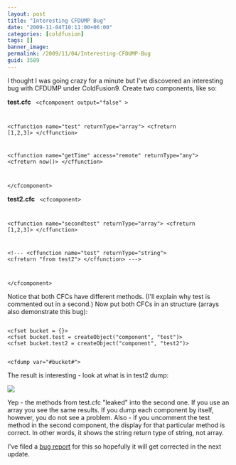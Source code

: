 ```yaml
---
layout: post
title: "Interesting CFDUMP Bug"
date: "2009-11-04T10:11:00+06:00"
categories: [coldfusion]
tags: []
banner_image: 
permalink: /2009/11/04/Interesting-CFDUMP-Bug
guid: 3589
---
```


I thought I was going crazy for a minute but I've discovered an interesting bug with CFDUMP under ColdFusion9. Create two components, like so:

<b>test.cfc</b>
<code>
&lt;cfcomponent output="false" &gt;

&lt;cffunction name="test" returnType="array"&gt;
	&lt;cfreturn [1,2,3]&gt;
&lt;/cffunction&gt;

&lt;cffunction name="getTime" access="remote" returnType="any"&gt;
	&lt;cfreturn now()&gt;
&lt;/cffunction&gt;

&lt;/cfcomponent&gt;
</code>

<b>test2.cfc</b>
<code>
&lt;cfcomponent&gt;
	
&lt;cffunction name="secondtest" returnType="array"&gt;
	&lt;cfreturn [1,2,3]&gt;
&lt;/cffunction&gt;

&lt;!---
&lt;cffunction name="test" returnType="string"&gt;
	&lt;cfreturn "from test2"&gt;
&lt;/cffunction&gt;
---&gt;

&lt;/cfcomponent&gt;
</code>

Notice that both CFCs have different methods. (I'll explain why test is commented out in a second.) Now put both CFCs in an structure (arrays also demonstrate this bug):

<code>
&lt;cfset bucket = {}&gt;
&lt;cfset bucket.test = createObject("component", "test")&gt;
&lt;cfset bucket.test2 = createObject("component", "test2")&gt;

&lt;cfdump var="#bucket#"&gt;
</code>

The result is interesting - look at what is in test2 dump:

<img src="https://static.raymondcamden.com/images/Screen shot 2009-11-04 at 9.27.28 AM.png" />

Yep - the methods from test.cfc "leaked" into the second one. If you use an array you see the same results. If you dump each component by itself, however, you do not see a problem. Also - if you uncomment the test method in the second component, the display for that particular method is correct. In other words, it shows the string return type of string, not array.

I've filed a <a href="http://cfbugs.adobe.com/cfbugreport/flexbugui/cfbugtracker/main.html#bugId=80579">bug report</a> for this so hopefully it will get corrected in the next update.